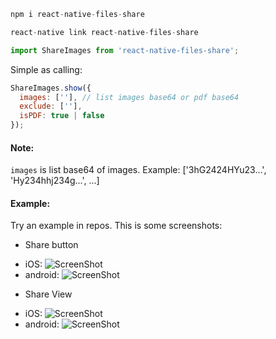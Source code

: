 ```js
npm i react-native-files-share
```
```js
react-native link react-native-files-share
```

```js
import ShareImages from 'react-native-files-share';
```

Simple as calling:
```js
ShareImages.show({
  images: [''], // list images base64 or pdf base64
  exclude: [''],
  isPDF: true | false
});
```
#### Note:
`images` is list base64 of images. Example: ['3hG2424HYu23...', 'Hy234hhj234g...', ...]
#### Example:
Try an example in repos.
This is some screenshots:
- Share button
* iOS:
![ScreenShot](https://raw.githubusercontent.com/codebetterme/react-native-share/master/example/images/img_ios_home.png)
* android:
![ScreenShot](https://raw.githubusercontent.com/codebetterme/react-native-share/master/example/images/img_android_home.png)
- Share View
* iOS:
![ScreenShot](https://raw.githubusercontent.com/codebetterme/react-native-share/master/example/images/img_ios_share.png)
* android:
![ScreenShot](https://raw.githubusercontent.com/codebetterme/react-native-share/master/example/images/img_android_share.png)
